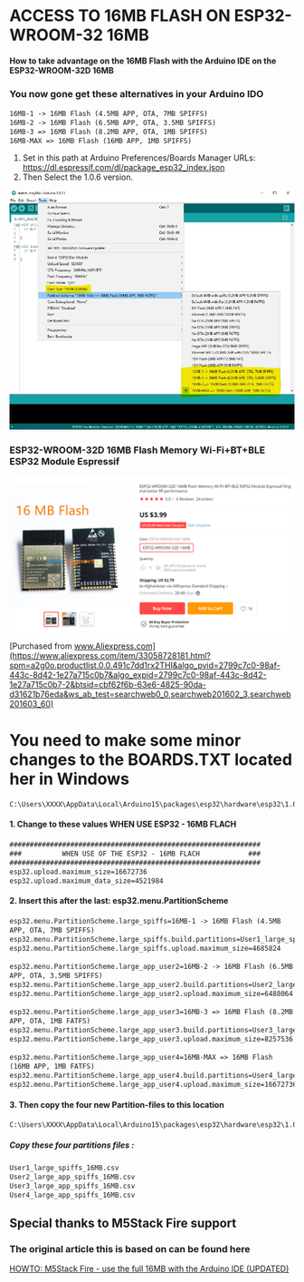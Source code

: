 # ACCESS TO 16MB FLASH ON ESP32-WROOM-32 16MB
#### How to take advantage on the 16MB Flash with the Arduino IDE on the ESP32-WROOM-32D 16MB
### You now gone get these alternatives in your Arduino IDO

    16MB-1 -> 16MB Flash (4.5MB APP, OTA, 7MB SPIFFS)
    16MB-2 -> 16MB Flash (6.5MB APP, OTA, 3.5MB SPIFFS)
    16MB-3 => 16MB Flash (8.2MB APP, OTA, 1MB SPIFFS)
    16MB-MAX => 16MB Flash (16MB APP, 1MB SPIFFS)

1. Set in this path at Arduino Preferences/Boards Manager URLs: https://dl.espressif.com/dl/package_esp32_index.json  
2. Then Select the 1.0.6 version.


![alt text](https://github.com/Knottis/ESP32-WROOM-32D_16MB/blob/master/Arduino_IDE_16MB.png "Arduino IDE")



### ESP32-WROOM-32D 16MB Flash Memory Wi-Fi+BT+BLE ESP32 Module Espressif

![alt text](https://github.com/Knottis/ESP32-WROOM-32D_16MB/blob/master/ESP32-WROOM-32D-16MB.png "ESP32-WROOM-32D 16MB")

[Purchased from www.Aliexpress.com](https://www.aliexpress.com/item/33058728181.html?spm=a2g0o.productlist.0.0.491c7dd1rx2THI&algo_pvid=2799c7c0-98af-443c-8d42-1e27a715c0b7&algo_expid=2799c7c0-98af-443c-8d42-1e27a715c0b7-2&btsid=cbf62f6b-63e6-4825-90da-d31621b76eda&ws_ab_test=searchweb0_0,searchweb201602_3,searchweb201603_60)




# You need to make some minor changes to the BOARDS.TXT located her in Windows

    C:\Users\XXXX\AppData\Local\Arduino15\packages\esp32\hardware\esp32\1.0.6\boards.txt

#### 1. Change to these values WHEN USE ESP32 - 16MB FLACH

    ##############################################################
    ###          WHEN USE OF THE ESP32 - 16MB FLACH            ###
    ##############################################################
    esp32.upload.maximum_size=16672736
    esp32.upload.maximum_data_size=4521984
    


#### 2. Insert this after the last:   esp32.menu.PartitionScheme

    esp32.menu.PartitionScheme.large_spiffs=16MB-1 -> 16MB Flash (4.5MB APP, OTA, 7MB SPIFFS)
    esp32.menu.PartitionScheme.large_spiffs.build.partitions=User1_large_spiffs_16MB
    esp32.menu.PartitionScheme.large_spiffs.upload.maximum_size=4685824
    
    esp32.menu.PartitionScheme.large_app_user2=16MB-2 -> 16MB Flash (6.5MB APP, OTA, 3.5MB SPIFFS)
    esp32.menu.PartitionScheme.large_app_user2.build.partitions=User2_large_app_spiffs_16MB
    esp32.menu.PartitionScheme.large_app_user2.upload.maximum_size=6488064
    
    esp32.menu.PartitionScheme.large_app_user3=16MB-3 => 16MB Flash (8.2MB APP, OTA, 1MB FATFS)
    esp32.menu.PartitionScheme.large_app_user3.build.partitions=User3_large_app_spiffs_16MB
    esp32.menu.PartitionScheme.large_app_user3.upload.maximum_size=8257536
    
    esp32.menu.PartitionScheme.large_app_user4=16MB-MAX => 16MB Flash (16MB APP, 1MB FATFS)
    esp32.menu.PartitionScheme.large_app_user4.build.partitions=User4_large_app_spiffs_16MB
    esp32.menu.PartitionScheme.large_app_user4.upload.maximum_size=16672736
    

#### 3. Then copy the four new Partition-files to this location

    C:\Users\XXXX\AppData\Local\Arduino15\packages\esp32\hardware\esp32\1.0.6\tools\partitions
   
#####  Copy these four partitions files :
 
    User1_large_spiffs_16MB.csv
    User2_large_app_spiffs_16MB.csv
    User3_large_app_spiffs_16MB.csv
    User4_large_app_spiffs_16MB.csv


## Special thanks to M5Stack Fire support 
### The original article this is based on can be found here
[HOWTO: M5Stack Fire - use the full 16MB with the Arduino IDE (UPDATED)](http://forum.m5stack.com/topic/364/howto-m5stack-fire-use-the-full-16mb-with-the-arduino-ide-updated)
